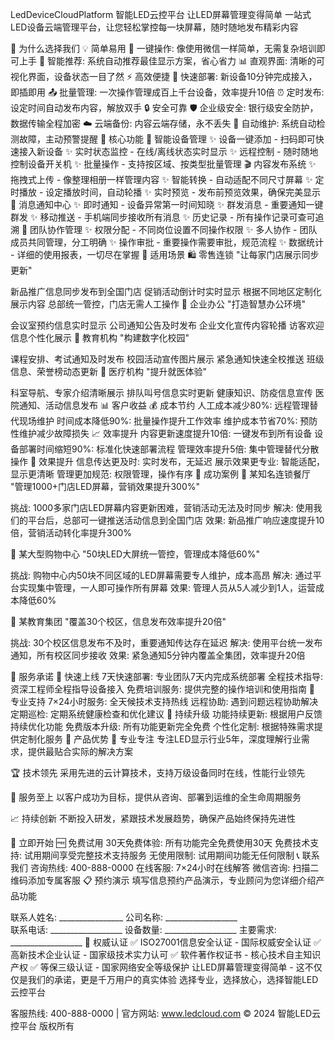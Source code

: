 LedDeviceCloudPlatform 智能LED云控平台
让LED屏幕管理变得简单
一站式LED设备云端管理平台，让您轻松掌控每一块屏幕，随时随地发布精彩内容

🌟 为什么选择我们
💡 简单易用
📱 一键操作: 像使用微信一样简单，无需复杂培训即可上手
🎯 智能推荐: 系统自动推荐最佳显示方案，省心省力
📊 直观界面: 清晰的可视化界面，设备状态一目了然
⚡ 高效便捷
🚀 快速部署: 新设备10分钟完成接入，即插即用
📤 批量管理: 一次操作管理成百上千台设备，效率提升10倍
⏰ 定时发布: 设定时间自动发布内容，解放双手
🔒 安全可靠
🛡️ 企业级安全: 银行级安全防护，数据传输全程加密
☁️ 云端备份: 内容云端存储，永不丢失
🔧 自动维护: 系统自动检测故障，主动预警提醒
🎯 核心功能
📱 智能设备管理
✨ 设备一键添加 - 扫码即可快速接入新设备
✨ 实时状态监控 - 在线/离线状态实时显示
✨ 远程控制 - 随时随地控制设备开关机
✨ 批量操作 - 支持按区域、按类型批量管理
🎬 内容发布系统
✨ 拖拽式上传 - 像整理相册一样管理内容
✨ 智能转换 - 自动适配不同尺寸屏幕
✨ 定时播放 - 设定播放时间，自动轮播
✨ 实时预览 - 发布前预览效果，确保完美显示
💬 消息通知中心
✨ 即时通知 - 设备异常第一时间知晓
✨ 群发消息 - 重要通知一键群发
✨ 移动推送 - 手机端同步接收所有消息
✨ 历史记录 - 所有操作记录可查可追溯
👥 团队协作管理
✨ 权限分配 - 不同岗位设置不同操作权限
✨ 多人协作 - 团队成员共同管理，分工明确
✨ 操作审批 - 重要操作需要审批，规范流程
✨ 数据统计 - 详细的使用报表，一切尽在掌握
🏢 适用场景
🛍️ 零售连锁
"让每家门店展示同步更新"

新品推广信息同步发布到全国门店
促销活动倒计时实时显示
根据不同地区定制化展示内容
总部统一管控，门店无需人工操作
🏢 企业办公
"打造智慧办公环境"

会议室预约信息实时显示
公司通知公告及时发布
企业文化宣传内容轮播
访客欢迎信息个性化展示
🏫 教育机构
"构建数字化校园"

课程安排、考试通知及时发布
校园活动宣传图片展示
紧急通知快速全校推送
班级信息、荣誉榜动态更新
🏥 医疗机构
"提升就医体验"

科室导航、专家介绍清晰展示
排队叫号信息实时更新
健康知识、防疫信息宣传
医院通知、活动信息发布
📊 客户收益
💰 成本节约
人工成本减少80%: 远程管理替代现场维护
时间成本降低90%: 批量操作提升工作效率
维护成本节省70%: 预防性维护减少故障损失
📈 效率提升
内容更新速度提升10倍: 一键发布到所有设备
设备部署时间缩短90%: 标准化快速部署流程
管理效率提升5倍: 集中管理替代分散操作
🎯 效果提升
信息传达更及时: 实时发布，无延迟
展示效果更专业: 智能适配，显示更清晰
管理更加规范: 权限管理，操作有序
👥 成功案例
🌟 某知名连锁餐厅
"管理1000+门店LED屏幕，营销效果提升300%"

挑战: 1000多家门店LED屏幕内容更新困难，营销活动无法及时同步 解决: 使用我们的平台后，总部可一键推送活动信息到全国门店 效果: 新品推广响应速度提升10倍，营销活动转化率提升300%

🌟 某大型购物中心
"50块LED大屏统一管控，管理成本降低60%"

挑战: 购物中心内50块不同区域的LED屏幕需要专人维护，成本高昂 解决: 通过平台实现集中管理，一人即可操作所有屏幕 效果: 管理人员从5人减少到1人，运营成本降低60%

🌟 某教育集团
"覆盖30个校区，信息发布效率提升20倍"

挑战: 30个校区信息发布不及时，重要通知传达存在延迟 解决: 使用平台统一发布通知，所有校区同步接收 效果: 紧急通知5分钟内覆盖全集团，效率提升20倍

🎁 服务承诺
🚀 快速上线
7天快速部署: 专业团队7天内完成系统部署
全程技术指导: 资深工程师全程指导设备接入
免费培训服务: 提供完整的操作培训和使用指南
💪 专业支持
7×24小时服务: 全天候技术支持热线
远程协助: 遇到问题远程协助解决
定期巡检: 定期系统健康检查和优化建议
🔄 持续升级
功能持续更新: 根据用户反馈持续优化功能
免费版本升级: 所有功能更新完全免费
个性化定制: 根据特殊需求提供定制化服务
💎 产品优势
🎯 专业专注
专注LED显示行业5年，深度理解行业需求，提供最贴合实际的解决方案

🏆 技术领先
采用先进的云计算技术，支持万级设备同时在线，性能行业领先

🤝 服务至上
以客户成功为目标，提供从咨询、部署到运维的全生命周期服务

📈 持续创新
不断投入研发，紧跟技术发展趋势，确保产品始终保持先进性

🎊 立即开始
🆓 免费试用
30天免费体验: 所有功能完全免费使用30天
免费技术支持: 试用期间享受完整技术支持服务
无使用限制: 试用期间功能无任何限制
📞 联系我们
咨询热线: 400-888-0000
在线客服: 7×24小时在线解答
微信咨询: 扫描二维码添加专属客服
📋 预约演示
填写信息预约产品演示，专业顾问为您详细介绍产品功能

联系人姓名: ________________
公司名称: __________________  
联系电话: __________________
设备数量: __________________
主要需求: __________________
🏅 权威认证
✅ ISO27001信息安全认证 - 国际权威安全认证
✅ 高新技术企业认证 - 国家级技术实力认可
✅ 软件著作权证书 - 核心技术自主知识产权
✅ 等保三级认证 - 国家网络安全等级保护
让LED屏幕管理变得简单 - 这不仅仅是我们的承诺，更是千万用户的真实体验
选择专业，选择放心，选择智能LED云控平台

客服热线: 400-888-0000 | 官方网站: www.ledcloud.com
© 2024 智能LED云控平台 版权所有